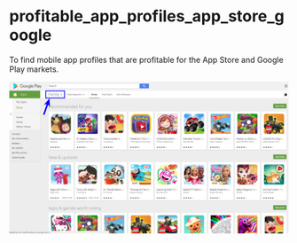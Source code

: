 # profitable_app_profiles_app_store_google
To find mobile app profiles that are profitable for the App Store and Google Play markets.

![android_pic](./resources/android_1.png)
